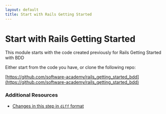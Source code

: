 ```yaml
---
layout: default
title: Start with Rails Getting Started
---
```


<h1 id="main">Start with Rails Getting Started</h1>

This module starts with the code created previously for Rails Getting Started with BDD

Either start from the code you have, or clone the following repo:

[https://github.com/software-academy/rails_getting_started_bdd](https://github.com/software-academy/rails_getting_started_bdd)



### Additional Resources

* [Changes in this step in `diff` format](https://github.com/software-academy/devise_bdd/commit/f398fea06f576dfa652d311b325338e4e1abd81c)

